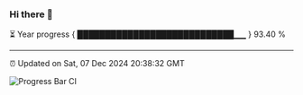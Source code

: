 ### Hi there 👋

⏳ Year progress { ████████████████████████████▁▁ } 93.40 %

---

⏰ Updated on Sat, 07 Dec 2024 20:38:32 GMT

![Progress Bar CI](https://github.com/IshwaranRudhara/GIT-ACTION/workflows/Progress%20Bar%20CI/badge.svg)
